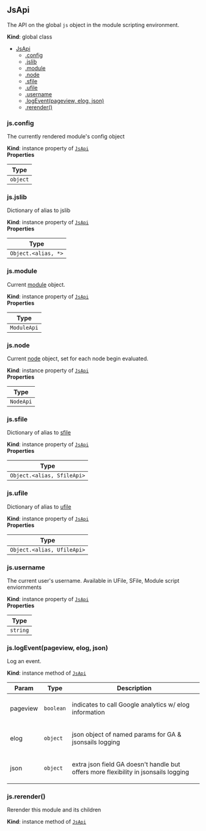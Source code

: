 <a name="JsApi"></a>

## JsApi
The API on the global `js` object in the module scripting environment.

**Kind**: global class  

* [JsApi](#JsApi)
    * [.config](#JsApi+config)
    * [.jslib](#JsApi+jslib)
    * [.module](#JsApi+module)
    * [.node](#JsApi+node)
    * [.sfile](#JsApi+sfile)
    * [.ufile](#JsApi+ufile)
    * [.username](#JsApi+username)
    * [.logEvent(pageview, elog, json)](#JsApi+logEvent)
    * [.rerender()](#JsApi+rerender)

<a name="JsApi+config"></a>

### js.config
The currently rendered module's config object

**Kind**: instance property of <code>[JsApi](#JsApi)</code>  
**Properties**

<table>
  <thead>
    <tr>
      <th>Type</th>
    </tr>
  </thead>
  <tbody>
<tr>
    <td><code>object</code></td>
    </tr>  </tbody>
</table>

<a name="JsApi+jslib"></a>

### js.jslib
Dictionary of alias to jslib

**Kind**: instance property of <code>[JsApi](#JsApi)</code>  
**Properties**

<table>
  <thead>
    <tr>
      <th>Type</th>
    </tr>
  </thead>
  <tbody>
<tr>
    <td><code>Object.&lt;alias, *&gt;</code></td>
    </tr>  </tbody>
</table>

<a name="JsApi+module"></a>

### js.module
Current [module](module_api.md) object.

**Kind**: instance property of <code>[JsApi](#JsApi)</code>  
**Properties**

<table>
  <thead>
    <tr>
      <th>Type</th>
    </tr>
  </thead>
  <tbody>
<tr>
    <td><code>ModuleApi</code></td>
    </tr>  </tbody>
</table>

<a name="JsApi+node"></a>

### js.node
Current [node](node_api.md) object, set for each node begin evaluated.

**Kind**: instance property of <code>[JsApi](#JsApi)</code>  
**Properties**

<table>
  <thead>
    <tr>
      <th>Type</th>
    </tr>
  </thead>
  <tbody>
<tr>
    <td><code>NodeApi</code></td>
    </tr>  </tbody>
</table>

<a name="JsApi+sfile"></a>

### js.sfile
Dictionary of alias to [sfile](sfile_api.md)

**Kind**: instance property of <code>[JsApi](#JsApi)</code>  
**Properties**

<table>
  <thead>
    <tr>
      <th>Type</th>
    </tr>
  </thead>
  <tbody>
<tr>
    <td><code>Object.&lt;alias, SfileApi&gt;</code></td>
    </tr>  </tbody>
</table>

<a name="JsApi+ufile"></a>

### js.ufile
Dictionary of alias to [ufile](ufile_api.md)

**Kind**: instance property of <code>[JsApi](#JsApi)</code>  
**Properties**

<table>
  <thead>
    <tr>
      <th>Type</th>
    </tr>
  </thead>
  <tbody>
<tr>
    <td><code>Object.&lt;alias, UfileApi&gt;</code></td>
    </tr>  </tbody>
</table>

<a name="JsApi+username"></a>

### js.username
The current user's username. Available in UFile, SFile, Module script enviornments

**Kind**: instance property of <code>[JsApi](#JsApi)</code>  
**Properties**

<table>
  <thead>
    <tr>
      <th>Type</th>
    </tr>
  </thead>
  <tbody>
<tr>
    <td><code>string</code></td>
    </tr>  </tbody>
</table>

<a name="JsApi+logEvent"></a>

### js.logEvent(pageview, elog, json)
Log an event.

**Kind**: instance method of <code>[JsApi](#JsApi)</code>  
<table>
  <thead>
    <tr>
      <th>Param</th><th>Type</th><th>Description</th>
    </tr>
  </thead>
  <tbody>
<tr>
    <td>pageview</td><td><code>boolean</code></td><td><p>indicates to call Google analytics w/ elog
                 information</p>
</td>
    </tr><tr>
    <td>elog</td><td><code>object</code></td><td><p>json object of named params for GA &amp; jsonsails
                 logging</p>
</td>
    </tr><tr>
    <td>json</td><td><code>object</code></td><td><p>extra json field GA doesn&#39;t handle but offers
                 more flexibility in jsonsails logging</p>
</td>
    </tr>  </tbody>
</table>

<a name="JsApi+rerender"></a>

### js.rerender()
Rerender this module and its children

**Kind**: instance method of <code>[JsApi](#JsApi)</code>  
